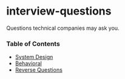# interview-questions
Questions technical companies may ask you.


### Table of Contents

- [System Design](src/questions/system_design.md)
- [Behavioral](src/questions/behavioral.md)
- [Reverse Questions](src/questions/reverse_questions.md)

